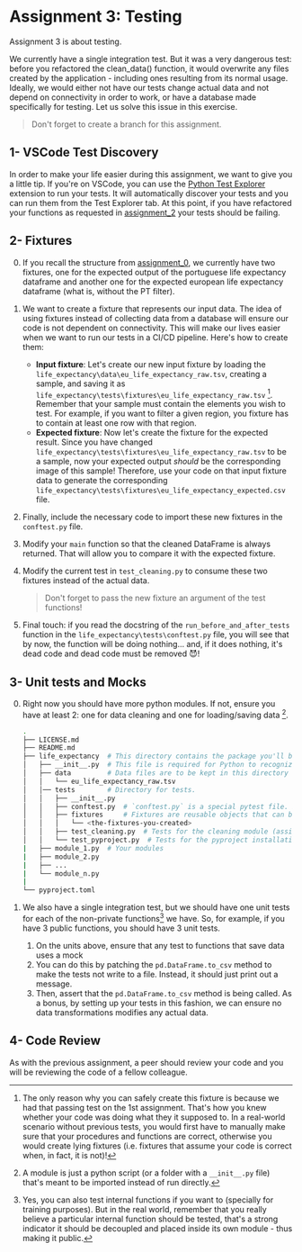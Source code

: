 # Assignment 3: Testing

Assignment 3 is about testing.

We currently have a single integration test. But it was a very dangerous test: before you refactored the clean_data() function, it would overwrite any files created by the application - including ones resulting from its normal usage. Ideally, we would either not have our tests change actual data and not depend on connectivity in order to work, or have a database made specifically for testing. Let us solve this issue in this exercise.

> Don't forget to create a branch for this assignment.

## 1- VSCode Test Discovery

In order to make your life easier during this assignment, we want to give you a little tip. If you're on VSCode, you can use the [Python Test Explorer](https://marketplace.visualstudio.com/items?itemName=LittleFoxTeam.vscode-python-test-adapter) extension to run your tests. It will automatically discover your tests and you can run them from the Test Explorer tab. At this point, if you have refactored your functions as requested in [assignment_2](../assignment_2/README.md) your tests should be failing.

## 2- Fixtures

0. If you recall the structure from [assignment_0](../assignment_0/README.md), we currently have two fixtures, one for the expected output of the portuguese life expectancy dataframe and another one for the expected european life expectancy dataframe (what is, without the PT filter).
1. We want to create a fixture that represents our input data. The idea of using fixtures instead of collecting data from a database will ensure our code is not dependent on connectivity. This will make our lives easier when we want to run our tests in a CI/CD pipeline. Here's how to create them:

   * **Input fixture**: Let's create our new input fixture by loading the `life_expectancy\data\eu_life_expectancy_raw.tsv`, creating a sample, and saving it as `life_expectancy\tests\fixtures\eu_life_expectancy_raw.tsv` [^1]. Remember that your sample must contain the elements you wish to test. For example, if you want to filter a given region, you fixture has to contain at least one row with that region.
   * **Expected fixture**: Now let's create the fixture for the expected result. Since you have changed `life_expectancy\tests\fixtures\eu_life_expectancy_raw.tsv` to be a sample, now your expected output _should_ be the corresponding image of this sample! Therefore, use your code on that input fixture data to generate the corresponding `life_expectancy\tests\fixtures\eu_life_expectancy_expected.csv` file.

2. Finally, include the necessary code to import these new fixtures in the `conftest.py` file.
3. Modify your `main` function so that the cleaned DataFrame is always returned. That will allow you to compare it with the expected fixture.
4. Modify the current test in `test_cleaning.py` to consume these two fixtures instead of the actual data.

   > Don't forget to pass the new fixture an argument of the test functions!  

5. Final touch: if you read the docstring of the `run_before_and_after_tests` function in the `life_expectancy\tests\conftest.py` file, you will see that by now, the function will be doing nothing... and, if it does nothing, it's dead code and dead code must be removed :smiling_imp:!

[^1]: The only reason why you can safely create this fixture is because we had that passing test on the 1st assignment. That's how you knew whether your code was doing what they it supposed to. In a real-world scenario without previous tests, you would first have to manually make sure that your procedures and functions are correct, otherwise you would create lying fixtures (i.e. fixtures that assume your code is correct when, in fact, it is not)!

## 3- Unit tests and Mocks

0. Right now you should have more python modules. If not, ensure you have at least 2: one for data cleaning and one for loading/saving data [^2].

   ```bash
   .
   ├── LICENSE.md
   ├── README.md
   ├── life_expectancy  # This directory contains the package you'll be creating
   │   ├── __init__.py  # This file is required for Python to recognize this directory as a module
   │   ├── data         # Data files are to be kept in this directory
   │   │   └── eu_life_expectancy_raw.tsv
   │   │── tests        # Directory for tests.
   │   │   ├── __init__.py
   │   │   ├── conftest.py  # `conftest.py` is a special pytest file. It contains fixtures and plugins.
   │   │   ├── fixtures     # Fixtures are reusable objects that can be used in tests.
   │   │   │   └── <the-fixtures-you-created>
   │   │   ├── test_cleaning.py  # Tests for the cleaning module (assignment 1)
   │   │   └── test_pyproject.py  # Tests for the pyproject installation (this assignment)
   |   ├── module_1.py  # Your modules
   |   ├── module_2.py  
   |   ├── ...
   |   └── module_n.py
   |
   └── pyproject.toml
   ```

1. We also have a single integration test, but we should have one unit tests for each of the non-private functions[^3] we have. So, for example, if you have 3 public functions, you should have 3 unit tests.
   1. On the units above, ensure that any test to functions that save data uses a mock
   2. You can do this by patching the `pd.DataFrame.to_csv` method to make the tests not write to a file. Instead, it should just print out a message.
   3. Then, assert that the `pd.DataFrame.to_csv` method is being called. As a bonus, by setting up your tests in this fashion, we can ensure no data transformations modifies any actual data.

[^2]: A module is just a python script (or a folder with a `__init__.py` file) that's meant to be imported instead of run directly.
[^3]: Yes, you can also test internal functions if you want to (specially for training purposes). But in the real world, remember that you really believe a particular internal function should be tested, that's a strong indicator it should be decoupled and placed inside its own module - thus making it public.

## 4- Code Review

As with the previous assignment, a peer should review your code and you will be reviewing the code of a fellow colleague.
